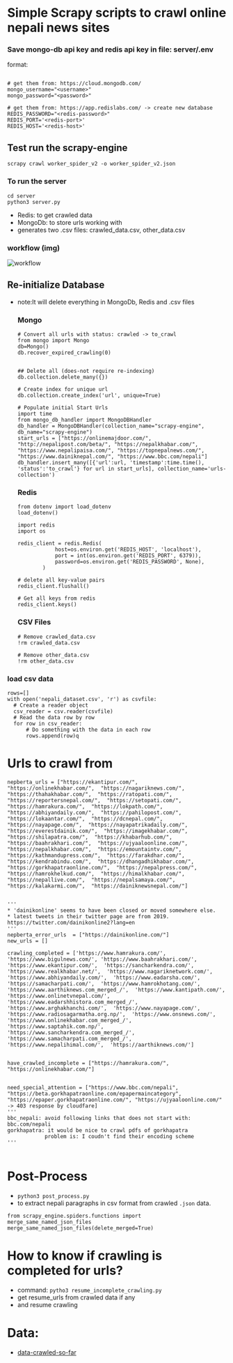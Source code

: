 # Simple Scrapy scripts to crawl online nepali news sites

### Save mongo-db api key and redis api key in file: server/.env
format:
```

# get them from: https://cloud.mongodb.com/
mongo_username="<username>"
mongo_password="<password>"

# get them from: https://app.redislabs.com/ -> create new database
REDIS_PASSWORD="<redis-password>"
REDIS_PORT='<redis-port>'
REDIS_HOST='<redis-host>'

```

## Test run the scrapy-engine
`scrapy crawl worker_spider_v2 -o worker_spider_v2.json`

### To run the server
```
cd server
python3 server.py
```
* Redis: to get crawled data
* MongoDb: to store urls working with
* generates two .csv files: crawled_data.csv, other_data.csv


### workflow (img)
![workflow](server/workflow.png)

## Re-initialize Database
* note:It will delete everything in MongoDb, Redis and .csv files

  ### Mongo
  ```
  # Convert all urls with status: crawled -> to_crawl
  from mongo import Mongo
  db=Mongo()
  db.recover_expired_crawling(0)


  ## Delete all (does-not require re-indexing)
  db.collection.delete_many({})

  # Create index for unique url
  db.collection.create_index('url', unique=True)

  # Populate initial Start Urls
  import time
  from mongo_db_handler import MongoDBHandler
  db_handler = MongoDBHandler(collection_name="scrapy-engine", db_name="scrapy-engine")
  start_urls = ["https://onlinemajdoor.com/", "http://nepalipost.com/beta/", "https://nepalkhabar.com/", "https://www.nepalipaisa.com/", "https://topnepalnews.com/",  "https://www.dainiknepal.com/", "https://www.bbc.com/nepali"]
  db_handler.insert_many([{'url':url, 'timestamp':time.time(), 'status':'to_crawl'} for url in start_urls], collection_name='urls-collection')

  ```

  ### Redis
  ```
  from dotenv import load_dotenv
  load_dotenv()

  import redis
  import os

  redis_client = redis.Redis(
              host=os.environ.get('REDIS_HOST', 'localhost'),
              port = int(os.environ.get('REDIS_PORT', 6379)),
              password=os.environ.get('REDIS_PASSWORD', None),
          )

  # delete all key-value pairs
  redis_client.flushall()

  # Get all keys from redis
  redis_client.keys()
  ```


  ### CSV Files
  ```
  # Remove crawled_data.csv
  !rm crawled_data.csv

  # Remove other_data.csv
  !rm other_data.csv
  ```



### load csv data
```
rows=[]
with open('nepali_dataset.csv', 'r') as csvfile:
  # Create a reader object
  csv_reader = csv.reader(csvfile)
  # Read the data row by row
  for row in csv_reader:
      # Do something with the data in each row
      rows.append(row)q
```

# Urls to crawl from
```
nepberta_urls = ["https://ekantipur.com/",  "https://onlinekhabar.com/",  "https://nagariknews.com/",  "https://thahakhabar.com/",  "https://ratopati.com/",  "https://reportersnepal.com/",  "https://setopati.com/",  "https://hamrakura.com/",  "https://lokpath.com/",  "https://abhiyandaily.com/",  "https://pahilopost.com/",  "https://lokaantar.com/",  "https://dcnepal.com/",  "https://nayapage.com/",  "https://nayapatrikadaily.com/",  "https://everestdainik.com/",  "https://imagekhabar.com/",  "https://shilapatra.com/",  "https://khabarhub.com/",  "https://baahrakhari.com/",  "https://ujyaaloonline.com/",  "https://nepalkhabar.com/",  "https://emountaintv.com/",  "https://kathmandupress.com/",  "https://farakdhar.com/",  "https://kendrabindu.com/",  "https://dhangadhikhabar.com/",  "https://gorkhapatraonline.com/",  "https://nepalpress.com/",  "https://hamrokhelkud.com/",  "https://himalkhabar.com/",  "https://nepallive.com/",  "https://nepalsamaya.com/",  "https://kalakarmi.com/",  "https://dainiknewsnepal.com/"]


'''
* 'dainikonline' seems to have been closed or moved somewhere else.
* latest tweets in their twitter page are from 2019. https://twitter.com/dainikonline2?lang=en
'''
nepberta_error_urls  = ["https://dainikonline.com/"]    
new_urls = []

crawling_completed = ['https://www.hamrakura.com/',  'https://www.bigulnews.com/', 'https://www.baahrakhari.com/',  'https://www.ekantipur.com/',  'https://sancharkendra.com/',  'https://www.realkhabar.net/',  'https://www.nagariknetwork.com/',  'https://www.abhiyandaily.com/',  'https://www.eadarsha.com/',  'https://samacharpati.com/',  'https://www.hamrokhotang.com/',  'https://www.aarthiknews.com_merged_/',  'https://www.kantipath.com/',  'https://www.onlinetvnepal.com/',  'https://www.eadarshhistora.com_merged_/',  'https://www.arghakhanchi.com/',  'https://www.nayapage.com/',  'https://www.radiosagarmatha.org.np/',  'https://www.onsnews.com/',  'https://www.onlinekhabar.com_merged_/',  'https://www.saptahik.com.np/',  'https://www.sancharkendra.com_merged_/',  'https://www.samacharpati.com_merged_/',  'https://www.nepalihimal.com/',  'https://aarthiknews.com/']


have_crawled_incomplete = ["https://hamrakura.com/", "https://onlinekhabar.com/"]


need_special_attention = ["https://www.bbc.com/nepali", "https://beta.gorkhapatraonline.com/epapermaincategory", "https://epaper.gorkhapatraonline.com/", "https://ujyaaloonline.com/" -> 403 response by cloudfare]
'''
bbc_nepali: avoid following links that does not start with: bbc.com/nepali
gorkhapatra: it would be nice to crawl pdfs of gorkhapatra
            problem is: I coudn't find their encoding scheme
'''


```

# Post-Process
* `python3 post_process.py`
* to extract nepali paragraphs in csv format from crawled `.json` data.

```
from scrapy_engine.spiders.functions import merge_same_named_json_files
merge_same_named_json_files(delete_merged=True)
```


# How to know if crawling is completed for urls?
* command: `pytho3 resume_incomplete_crawling.py`
* get resume_urls from crawled data if any
* and resume crawling

# Data:
* [data-crawled-so-far](https://drive.google.com/drive/folders/1v_dv0H56D3J-56VDPIaBkJ601djs8C0w?usp=sharing)
